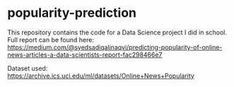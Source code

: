 # popularity-prediction
This repository contains the code for a Data Science project I did in school. Full report can be found here:
https://medium.com/@syedsadiqalinaqvi/predicting-popularity-of-online-news-articles-a-data-scientists-report-fac298466e7

Dataset used:
https://archive.ics.uci.edu/ml/datasets/Online+News+Popularity
